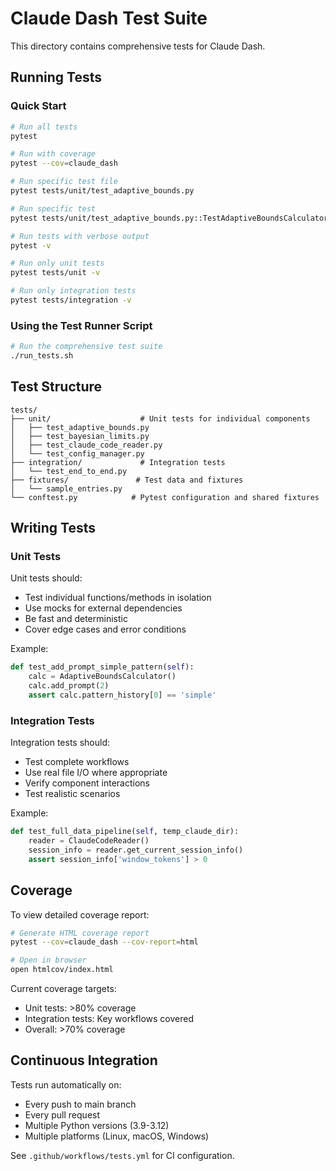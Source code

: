 # Claude Dash Test Suite

This directory contains comprehensive tests for Claude Dash.

## Running Tests

### Quick Start

```bash
# Run all tests
pytest

# Run with coverage
pytest --cov=claude_dash

# Run specific test file
pytest tests/unit/test_adaptive_bounds.py

# Run specific test
pytest tests/unit/test_adaptive_bounds.py::TestAdaptiveBoundsCalculator::test_initialization

# Run tests with verbose output
pytest -v

# Run only unit tests
pytest tests/unit -v

# Run only integration tests
pytest tests/integration -v
```

### Using the Test Runner Script

```bash
# Run the comprehensive test suite
./run_tests.sh
```

## Test Structure

```
tests/
├── unit/                    # Unit tests for individual components
│   ├── test_adaptive_bounds.py
│   ├── test_bayesian_limits.py
│   ├── test_claude_code_reader.py
│   └── test_config_manager.py
├── integration/             # Integration tests
│   └── test_end_to_end.py
├── fixtures/               # Test data and fixtures
│   └── sample_entries.py
└── conftest.py            # Pytest configuration and shared fixtures
```

## Writing Tests

### Unit Tests

Unit tests should:
- Test individual functions/methods in isolation
- Use mocks for external dependencies
- Be fast and deterministic
- Cover edge cases and error conditions

Example:
```python
def test_add_prompt_simple_pattern(self):
    calc = AdaptiveBoundsCalculator()
    calc.add_prompt(2)
    assert calc.pattern_history[0] == 'simple'
```

### Integration Tests

Integration tests should:
- Test complete workflows
- Use real file I/O where appropriate
- Verify component interactions
- Test realistic scenarios

Example:
```python
def test_full_data_pipeline(self, temp_claude_dir):
    reader = ClaudeCodeReader()
    session_info = reader.get_current_session_info()
    assert session_info['window_tokens'] > 0
```

## Coverage

To view detailed coverage report:

```bash
# Generate HTML coverage report
pytest --cov=claude_dash --cov-report=html

# Open in browser
open htmlcov/index.html
```

Current coverage targets:
- Unit tests: >80% coverage
- Integration tests: Key workflows covered
- Overall: >70% coverage

## Continuous Integration

Tests run automatically on:
- Every push to main branch
- Every pull request
- Multiple Python versions (3.9-3.12)
- Multiple platforms (Linux, macOS, Windows)

See `.github/workflows/tests.yml` for CI configuration.